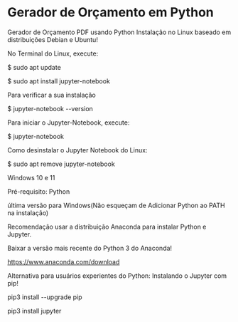 # Gerador de Orçamento em Python
Gerador de Orçamento PDF usando Python
Instalação no Linux baseado em distribuições Debian e Ubuntu!

No Terminal do Linux, execute:

$ sudo apt update

$ sudo apt install jupyter-notebook

Para verificar a sua instalação

$ jupyter-notebook --version

Para iniciar o Jupyter-Notebook, execute:

$ jupyter-notebook

Como desinstalar o Jupyter Notebook do Linux:

$ sudo apt remove jupyter-notebook

Windows 10 e 11

Pré-requisito: Python 

última versão para Windows(Não esqueçam de Adicionar Python ao PATH na instalação)

Recomendação usar a distribuição Anaconda para instalar Python e Jupyter.

Baixar a versão mais recente do Python 3 do Anaconda!

https://www.anaconda.com/download

Alternativa para usuários experientes do Python: Instalando o Jupyter com pip!

pip3 install --upgrade pip

pip3 install jupyter







